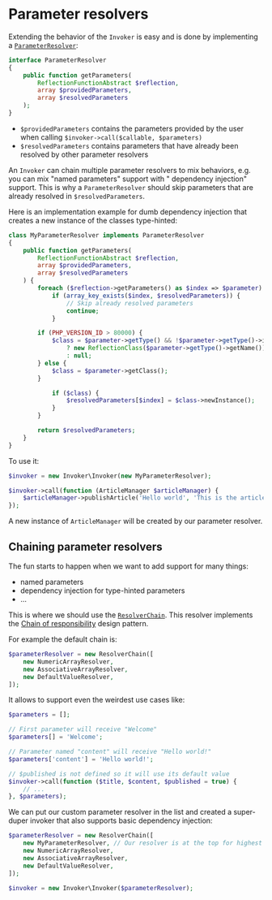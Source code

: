# Parameter resolvers

Extending the behavior of the `Invoker` is easy and is done by implementing
a [`ParameterResolver`](https://github.com/PHP-DI/Invoker/blob/master/src/ParameterResolver/ParameterResolver.php):

```php
interface ParameterResolver
{
    public function getParameters(
        ReflectionFunctionAbstract $reflection,
        array $providedParameters,
        array $resolvedParameters
    );
}
```

- `$providedParameters` contains the parameters provided by the user when
  calling `$invoker->call($callable, $parameters)`
- `$resolvedParameters` contains parameters that have already been resolved by other parameter resolvers

An `Invoker` can chain multiple parameter resolvers to mix behaviors, e.g. you can mix "named parameters" support with "
dependency injection" support. This is why a `ParameterResolver` should skip parameters that are already resolved
in `$resolvedParameters`.

Here is an implementation example for dumb dependency injection that creates a new instance of the classes type-hinted:

```php
class MyParameterResolver implements ParameterResolver
{
    public function getParameters(
        ReflectionFunctionAbstract $reflection,
        array $providedParameters,
        array $resolvedParameters
    ) {
        foreach ($reflection->getParameters() as $index => $parameter) {
            if (array_key_exists($index, $resolvedParameters)) {
                // Skip already resolved parameters
                continue;
            }

		if (PHP_VERSION_ID > 80000) {
			$class = $parameter->getType() && !$parameter->getType()->isBuiltin()
				? new ReflectionClass($parameter->getType()->getName())
				: null;
		} else {
			$class = $parameter->getClass();
		}

            if ($class) {
                $resolvedParameters[$index] = $class->newInstance();
            }
        }

        return $resolvedParameters;
    }
}
```

To use it:

```php
$invoker = new Invoker\Invoker(new MyParameterResolver);

$invoker->call(function (ArticleManager $articleManager) {
    $articleManager->publishArticle('Hello world', 'This is the article content.');
});
```

A new instance of `ArticleManager` will be created by our parameter resolver.

## Chaining parameter resolvers

The fun starts to happen when we want to add support for many things:

- named parameters
- dependency injection for type-hinted parameters
- ...

This is where we should use
the [`ResolverChain`](https://github.com/PHP-DI/Invoker/blob/master/src/ParameterResolver/ResolverChain.php). This
resolver implements the [Chain of responsibility](http://en.wikipedia.org/wiki/Chain-of-responsibility_pattern) design
pattern.

For example the default chain is:

```php
$parameterResolver = new ResolverChain([
    new NumericArrayResolver,
    new AssociativeArrayResolver,
    new DefaultValueResolver,
]);
```

It allows to support even the weirdest use cases like:

```php
$parameters = [];

// First parameter will receive "Welcome"
$parameters[] = 'Welcome';

// Parameter named "content" will receive "Hello world!"
$parameters['content'] = 'Hello world!';

// $published is not defined so it will use its default value
$invoker->call(function ($title, $content, $published = true) {
    // ...
}, $parameters);
```

We can put our custom parameter resolver in the list and created a super-duper invoker that also supports basic
dependency injection:

```php
$parameterResolver = new ResolverChain([
    new MyParameterResolver, // Our resolver is at the top for highest priority
    new NumericArrayResolver,
    new AssociativeArrayResolver,
    new DefaultValueResolver,
]);

$invoker = new Invoker\Invoker($parameterResolver);
```
